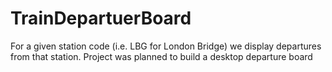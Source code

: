 # TrainDepartuerBoard

For a given station code (i.e. LBG for London Bridge) we display departures from that station. Project was planned to build a desktop departure board
